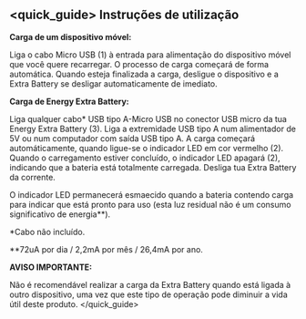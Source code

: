 ## <quick_guide> Instruções de utilização

**Carga de um dispositivo móvel:**


Liga o cabo Micro USB (1) à entrada para alimentação do dispositivo móvel que você quere recarregar. O processo de carga começará de forma automática. Quando esteja finalizada a carga, desligue o dispositivo e a Extra Battery se desligar automaticamente de imediato.


**Carga de Energy Extra Battery:**

Liga qualquer cabo* USB tipo A-Micro USB no conector USB micro da tua Energy Extra Battery (3). Liga a extremidade USB tipo A num alimentador de 5V ou num computador com saída USB tipo A. A carga começará automáticamente, quando ligue-se o indicador LED em cor vermelho (2). Quando o carregamento estiver concluído, o indicador LED apagará (2), indicando que a bateria está totalmente carregada. Desliga tua Extra Battery da corrente. 

O indicador LED permanecerá esmaecido quando a bateria contendo carga para indicar que está pronto para uso (esta luz residual não é um consumo significativo de energia**).

*Cabo não incluído.

**72uA por dia / 2,2mA por mês / 26,4mA por ano.

**AVISO IMPORTANTE:**

Não é recomendável realizar a carga da Extra Battery quando está ligada à outro dispositivo, uma vez que este tipo de operação pode diminuir a vida útil deste produto.
</quick_guide>
